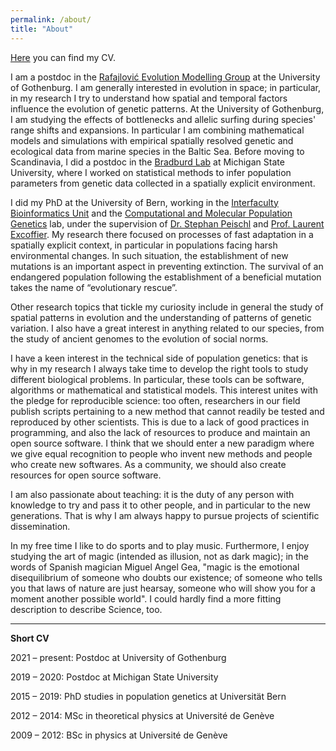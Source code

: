 ```yaml
---
permalink: /about/
title: "About"
---
```


[Here](/assets/docs/CV.pdf) you can find my CV.

I am a postdoc in the [Rafajlović Evolution Modelling Group](https://www.gu.se/en/research/rafajlovic-evolution-modelling-group) at the University of Gothenburg. I am generally interested in evolution in space; in particular, in my research I try to understand how spatial and temporal factors influence the evolution of genetic patterns. At the University of Gothenburg, I am studying the effects of bottlenecks and allelic surfing during species' range shifts and expansions. In particular I am combining mathematical models and simulations with empirical spatially resolved genetic and ecological data from marine species in the Baltic Sea. Before moving to Scandinavia, I did a postdoc in the [Bradburd Lab](http://www.genescape.org/) at Michigan State University, where I worked on statistical methods to infer population parameters from genetic data collected in a spatially explicit environment.

I did my PhD at the University of Bern, working in the [Interfaculty Bioinformatics Unit](https://www.bioinformatics.unibe.ch/index_eng.html) and the [Computational and Molecular Population Genetics](https://www.cmpg.iee.unibe.ch/index_eng.html) lab, under the supervision of [Dr. Stephan Peischl](http://www.bioinformatics.unibe.ch/about_us/staff/dr_peischl_stephan/index_eng.html) and [Prof. Laurent Excoffier](https://www.cmpg.iee.unibe.ch/about_us/team/researchers/prof_dr_excoffier_laurent/index_eng.html). My research there focused on processes of fast adaptation in a spatially explicit context, in particular in populations facing harsh environmental changes. In such situation, the establishment of new mutations is an important aspect in preventing extinction. The survival of an endangered population following the establishment of a beneficial mutation takes the name of “evolutionary rescue”.

Other research topics that tickle my curiosity include in general the study of spatial patterns in evolution and the understanding of patterns of genetic variation. I also have a great interest in anything related to our species, from the study of ancient genomes to the evolution of social norms.

I have a keen interest in the technical side of population genetics: that is why in my research I always take time to develop the right tools to study different biological problems. In particular, these tools can be software, algorithms or mathematical and statistical models. This interest unites with the pledge for reproducible science: too often, researchers in our field publish scripts pertaining to a new method that cannot readily be tested and reproduced by other scientists. This is due to a lack of good practices in programming, and also the lack of resources to produce and maintain an open source software. I think that we should enter a new paradigm where we give equal recognition to people who invent new methods and people who create new softwares. As a community, we should also create resources for open source software. 

I am also passionate about teaching: it is the duty of any person with knowledge to try and pass it to other people, and in particular to the new generations. That is why I am always happy to pursue projects of scientific dissemination.

In my free time I like to do sports and to play music. Furthermore, I enjoy studying the art of magic (intended as illusion, not as dark magic); in the words of Spanish magician Miguel Angel Gea, "magic is the emotional disequilibrium of someone who doubts our existence; of someone who tells you that laws of nature are just hearsay, someone who will show you for a moment another possible world". I could hardly find a more fitting description to describe Science, too.


***


**Short CV**

2021 – present: Postdoc at University of Gothenburg

2019 – 2020: Postdoc at Michigan State University

2015 – 2019: PhD studies in population genetics at Universität Bern

2012 – 2014: MSc in theoretical physics at Université de Genève

2009 – 2012: BSc in physics at Université de Genève
